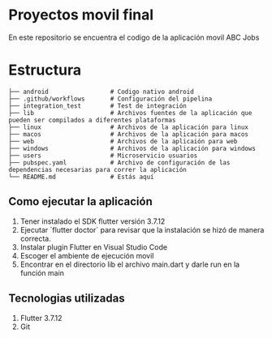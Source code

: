 # Proyectos movil final

En este repositorio se encuentra el codigo de la aplicación movil ABC Jobs

# Estructura
````
├── android                 # Codigo nativo android
├── .github/workflows       # Configuración del pipelina
├── integration_test        # Test de integración
├── lib                     # Archivos fuentes de la aplicación que pueden ser compilados a diferentes plataformas 
├── linux                   # Archivos de la aplicación para linux
├── macos                   # Archivos de la aplicación para macos
├── web                     # Archivos de la aplicaión para web
├── windows                 # Archivos de la aplicación para windows
├── users                   # Microservicio usuarios
├── pubspec.yaml            # Archivo de configuración de las dependencias necesarias para correr la aplicación
└── README.md               # Estás aquí
````


## Como ejecutar la aplicación 
1. Tener instalado el SDK flutter versión 3.7.12
2. Ejecutar ´flutter doctor´ para revisar que la instalación se hizó de manera correcta.
3. Instalar plugin Flutter en Visual Studio Code
4. Escoger el ambiente de ejecución movil
5. Encontrar en el directorio lib el archivo main.dart y darle run en la función main



## Tecnologias utilizadas
1. Flutter 3.7.12
3. Git
